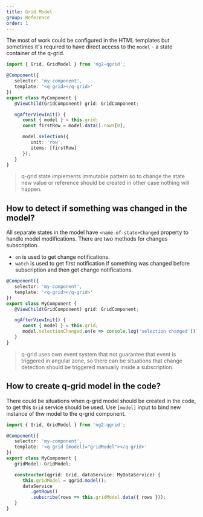 ```yaml
---
title: Grid Model
group: Reference
order: 1
---
```


The most of work could be configured in the HTML templates but sometimes it's required to have direct access to the `model` - a state container of the q-grid.

```typescript
import { Grid, GridModel } from 'ng2-qgrid';

@Component({
   selector: 'my-component',
   template: '<q-grid></q-grid>'
})
export class MyComponent {
   @ViewChild(GridComponent) grid: GridComponent;

   ngAfterViewInit() {
      const { model } = this.grid;
      const firstRow = model.data().rows[0];

      model.selection({ 
         unit: 'row',
         items: [firstRow]
      });
   }
}
```

> q-grid state implements immutable pattern so to change the state new value or reference should be created in other case nothing will happen.

## How to detect if something was changed in the model?

All separate states in the model have `<name-of-state>Changed` property to handle model modifications. There are two methods for changes subscription.

* `on` is used to get change notifications.
* `watch` is used to get first notification if something was changed before subscription and then get change notifications.

```typescript
@Component({
   selector: 'my-component',
   template: '<q-grid></q-grid>'
})
export class MyComponent {
   @ViewChild(GridComponent) grid: GridComponent;

   ngAfterViewInit() {
      const { model } = this.grid;
      model.selectionChanged.on(e => console.log('selection changed')));
   }
}
```

> q-grid uses own event system that not guarantee that event is triggered in angular zone, so there can be situations that change detection should be triggered manually inside a subscription.

## How to create q-grid model in the code?

There could be situations when q-grid model should be created in the code, to get this `Grid` service should be used. Use `[model]` input to bind new instance of thw model to the q-grid component.

```typescript
import { Grid, GridModel } from 'ng2-qgrid';

@Component({
   selector: 'my-component',
   template: '<q-grid [model]="gridModel"></q-grid>'
})
export class MyComponent {
   gridModel: GridModel;

   constructor(qgrid: Grid, dataService: MyDataService) {
      this.gridModel = qgrid.model();
      dataService
         .getRows()
         .subscribe(rows => this.gridModel.data({ rows }));
   }
}
```